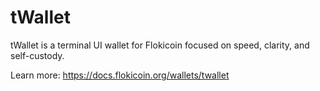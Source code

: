 # tWallet

tWallet is a terminal UI wallet for Flokicoin focused on speed, clarity, and self-custody.

Learn more: https://docs.flokicoin.org/wallets/twallet
